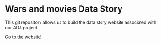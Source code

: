 # Wars and movies Data Story

This git repository allows us to build the data story website associated with our ADA project.

[Go to the website!]( https://duchoud.github.io/adawebsite/)

